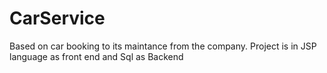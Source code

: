 # CarService
Based on car booking to its maintance from the company. Project is in JSP language as front end and Sql as Backend
